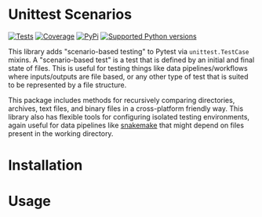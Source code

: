 # Unittest Scenarios

[![Tests](https://github.com/rcxwhiz/unittest-scenarios/actions/workflows/test.yml/badge.svg)](https://github.com/rcxwhiz/unittest-scenarios/actions/workflows/)
[![Coverage](https://codecov.io/gh/rcxwhiz/unittest-scenarios/branch/main/graph/badge.svg)](https://codecov.io/gh/rcxwhiz/unittest-scenarios/)
[![PyPi](https://img.shields.io/pypi/v/unittest-scenarios.svg)](https://pypi.python.org/pypi/unittest-scenarios/)
[![Supported Python versions](https://img.shields.io/pypi/pyversions/unittest-scenarios.svg)](https://pypi.python.org/pypi/unittest-scenarios/)

This library adds "scenario-based testing" to Pytest via `unittest.TestCase` mixins. A "scenario-based test" is a test
that is defined by an initial and final state of files. This is useful for testing things like data pipelines/workflows
where inputs/outputs are file based, or any other type of test that is suited to be represented by a file structure. 

This package includes methods for recursively comparing directories, archives, text files, and binary files in a
cross-platform friendly way. This library also has flexible tools for configuring isolated testing environments, again
useful for data pipelines like [snakemake](https://snakemake.github.io/) that might depend on files present in the
working directory.

# Installation

# Usage
